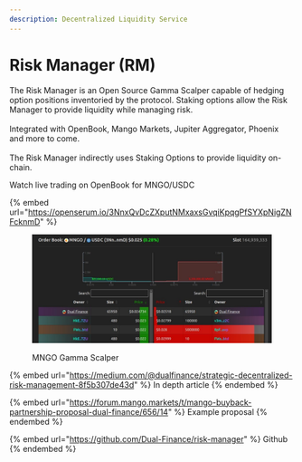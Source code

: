 ```yaml
---
description: Decentralized Liquidity Service
---
```


# Risk Manager (RM)

The Risk Manager is an Open Source Gamma Scalper capable of hedging option positions inventoried by the protocol. Staking options allow the Risk Manager to provide liquidity while managing risk.\
\
Integrated with OpenBook, Mango Markets, Jupiter Aggregator, Phoenix and more to come.\
\
The Risk Manager indirectly uses Staking Options to provide liquidity on-chain.

Watch live trading on OpenBook for MNGO/USDC

{% embed url="https://openserum.io/3NnxQvDcZXputNMxaxsGvqiKpqgPfSYXpNigZNFcknmD" %}

<figure><img src="../../.gitbook/assets/image (14) (1) (4).png" alt=""><figcaption><p>MNGO Gamma Scalper</p></figcaption></figure>

{% embed url="https://medium.com/@dualfinance/strategic-decentralized-risk-management-8f5b307de43d" %}
In depth article
{% endembed %}

{% embed url="https://forum.mango.markets/t/mango-buyback-partnership-proposal-dual-finance/656/14" %}
Example proposal
{% endembed %}

{% embed url="https://github.com/Dual-Finance/risk-manager" %}
Github
{% endembed %}
